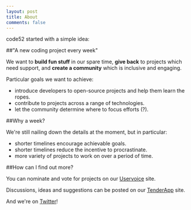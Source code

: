 ```yaml
---
layout: post
title: About
comments: false
---
```


code52 started with a simple idea:

##"A new coding project every week"

We want to **build fun stuff** in our spare time, **give back** to projects which need support, and **create a community** which is inclusive and engaging. 

Particular goals we want to achieve:

 - introduce developers to open-source projects and help them learn the ropes.
 - contribute to projects across a range of technologies.
 - let the community determine where to focus efforts (?).

##Why a week?

We're still nailing down the details at the moment, but in particular:

 - shorter timelines encourage achievable goals.
 - shorter timelines reduce the incentive to procrastinate.
 - more variety of projects to work on over a period of time.

##How can I find out more?

You can nominate and vote for projects on our [Uservoice](http://code52.uservoice.com) site.

Discussions, ideas and suggestions can be posted on our [TenderApp](http://code52.tenderapp.com) site.

And we're on [Twitter](http://twitter/code_52)!


 



